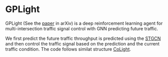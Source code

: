 # GPLight

GPLight (See the [paper](https://arxiv.org/abs/2009.14627) in arXiv) is a deep reinforcement learning agent for multi-intersection traffic signal control with GNN predicting future traffic.

We first predict the future traffic throughput is predicted using the [STGCN](https://github.com/VeritasYin/STGCN_IJCAI-18) and then control the traffic signal based on the prediction and the current traffic condition. The code follows similat structure [CoLight](https://github.com/wingsweihua/colight).
